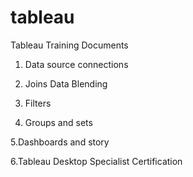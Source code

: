 # tableau
Tableau Training Documents


1. Data source connections

2. Joins Data Blending 

3. Filters

4. Groups and sets

5.Dashboards and story

6.Tableau Desktop Specialist Certification

